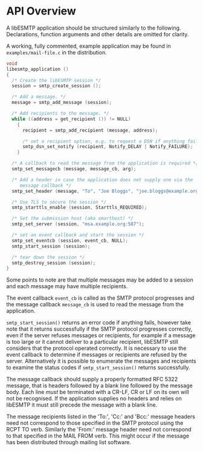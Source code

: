 # API Overview

A libESMTP application should be structured similarly to the following.
Declarations, function arguments and other details are omitted for clarity.

A working, fully commented, example application may be found in
`examples/mail-file.c` in the distribution.

``` c
void
libesmtp_application ()
{
  /* Create the libESMTP session */
  session = smtp_create_session ();

  /* Add a message. */
  message = smtp_add_message (session);

  /* Add recipients to the message. */
  while ((address = get_recipient ()) != NULL)
    {
      recipient = smtp_add_recipient (message, address);

      /* set a recipient option, e.g. to request a DSN if anything fails */
      smtp_dsn_set_notify (recipient, Notify_DELAY | Notify_FAILURE);
    }

  /* A callback to read the message from the application is required */
  smtp_set_messagecb (message, message_cb, arg);

  /* Add a header in case the application does not supply one via the
     message callback */
  smtp_set_header (message, "To", "Joe Bloggs", "joe.bloggs@example.org");

  /* Use TLS to secure the session */
  smtp_starttls_enable (session, Starttls_REQUIRED);

  /* Set the submission host (aka smarthost) */
  smtp_set_server (session, "msa.example.org:587");

  /* set an event callback and start the session */
  smtp_set_eventcb (session, event_cb, NULL);
  smtp_start_session (session);

  /* tear down the session */
  smtp_destroy_session (session);
}
```

Some points to note are that multiple messages may be added to a session and
each message may have multiple recipients.

The event callback `event_cb` is called as the SMTP protocol progresses and the
message callback `message_cb` is used to read the message from the application.

`smtp_start_session()` returns an error code if anything fails, however take
note that it returns successfully if the SMTP protocol progresses correctly,
even if the server refuses messages or recipients, for example if a message is
too large or it cannot deliver to a particular recipient, libESMTP still
considers that the protocol operated correctly.  It is necessary to use the
event callback to determine if messages or recipients are refused by the
server. Alternatively it is possible to enumerate the messages and recipients
to examine the status codes if `smtp_start_session()` returns successfully.

The message callback should supply a properly formatted RFC 5322 message, that
is headers followed by a blank line followed by the message body.  Each line
*must* be terminated with a CR-LF, CR or LF on its own will not be recognised.
If the application supplies no headers and relies on libESMTP it must still
precede the message with a blank line.

The message recipients listed in the 'To:', 'Cc:' and 'Bcc:' message headers
need not correspond to those specified in the SMTP protocol using the RCPT TO
verb. Similarly the 'From:' message header need not correspond to that
specified in the MAIL FROM verb. This might occur if the message has been
distributed through mailing list software.
